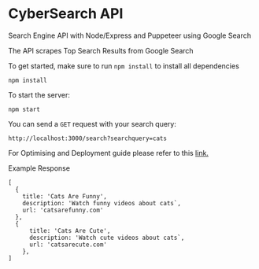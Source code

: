 # CyberSearch API

Search Engine API with Node/Express and Puppeteer using Google Search

The API scrapes Top Search Results from Google Search

To get started, make sure to run `npm install` to install all dependencies
```
npm install
```

To start the server:
```
npm start
```

You can send a `GET` request with your search query:
```
http://localhost:3000/search?searchquery=cats
```

For Optimising and Deployment guide please refer to this <a href="https://dev.to/waqasabbasi/optimizing-and-deploying-puppeteer-web-scraper-1nll">link.</a>

Example Response
```
[
  {
    title: 'Cats Are Funny',
    description: 'Watch funny videos about cats`,
    url: 'catsarefunny.com'
  },
  {
      title: 'Cats Are Cute',
      description: 'Watch cute videos about cats`,
      url: 'catsarecute.com'
    },
]
```
